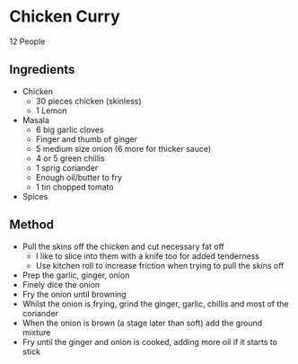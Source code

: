 # Chicken Curry

12 People

## Ingredients
 - Chicken
   - 30 pieces chicken (skinless)
   - 1 Lemon
 - Masala
   - 6 big garlic cloves
   - Finger and thumb of ginger
   - 5 medium size onion (6 more for thicker sauce)
   - 4 or 5 green chillis
   - 1 sprig coriander
   - Enough oil/butter to fry
   - 1 tin chopped tomato
 - Spices

## Method

 - Pull the skins off the chicken and cut necessary fat off
   - I like to slice into them with a knife too for added tenderness
   - Use kitchen roll to increase friction when trying to pull the skins off
 - Prep the garlic, ginger, onion
 - Finely dice the onion
 - Fry the onion until browning
 - Whilst the onion is frying, grind the ginger, garlic, chillis and most of the coriander
 - When the onion is brown (a stage later than soft) add the ground mixture
 - Fry until the ginger and onion is cooked, adding more oil if it starts to stick
